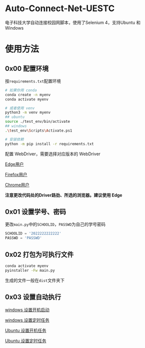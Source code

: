# Auto-Connect-Net-UESTC
电子科技大学自动连接校园网脚本，使用了Selenium 4，支持Ubuntu 和 Windows

# 使用方法

## 0x00 配置环境

按`requirements.txt`配置环境

```bash
# 如果你用 conda
conda create -n myenv
conda activate myenv

# 或者使用 venv
python3 -m venv myenv
## ubuntu
source ./test_env/bin/activate
## windows
.\test_env\Scripts\Activate.ps1

# 安装依赖
python -m pip install -r requirements.txt
```

配置 WebDriver，需要选择对应版本的 WebDriver

[Edge用户](https://developer.microsoft.com/zh-cn/microsoft-edge/tools/webdriver/)

[Firefox用户](https://github.com/mozilla/geckodriver)

[Chrome用户](https://chromedriver.chromium.org/)

**注意更改代码处的Driver路劲、所选的浏览器。建议使用 Edge**

## 0x01 设置学号、密码

更改`main.py`中的`SCHOOLID`，`PASSWD`为自己的学号密码

```python
SCHOOLID = '2022222222222'
PASSWD = 'PASSWD'
```

## 0x02 打包为可执行文件

```bash
conda activate myenv
pyinstaller -Fw main.py
```

生成的文件一般在`dist`文件夹下

## 0x03 设置自动执行

[windows 设置开机启动](https://support.microsoft.com/zh-cn/windows/%E5%9C%A8-windows-10-%E4%B8%AD%E6%B7%BB%E5%8A%A0%E5%9C%A8%E5%90%AF%E5%8A%A8%E6%97%B6%E8%87%AA%E5%8A%A8%E8%BF%90%E8%A1%8C%E7%9A%84%E5%BA%94%E7%94%A8-150da165-dcd9-7230-517b-cf3c295d89dd)

[windows 设置定时任务](https://zhuanlan.zhihu.com/p/430602325)

[Ubuntu 设置开机任务](https://zhuanlan.zhihu.com/p/496990810)

[Ubuntu 设置定时任务](https://zhuanlan.zhihu.com/p/350671948)

